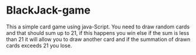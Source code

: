 # BlackJack-game
This a simple card game using java-Script. You need to draw random cards and that should sum up to 21, if this happens you win else if the sum is less than 21 it will allow you to draw another card and if the summation of drawn cards exceeds 21 you lose.
